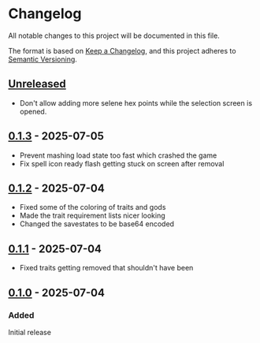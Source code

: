 # Changelog

All notable changes to this project will be documented in this file.

The format is based on [Keep a Changelog](https://keepachangelog.com/en/1.1.0/),
and this project adheres to [Semantic Versioning](https://semver.org/spec/v2.0.0.html).

## [Unreleased]

- Don't allow adding more selene hex points while the selection screen is opened.

## [0.1.3] - 2025-07-05

- Prevent mashing load state too fast which crashed the game
- Fix spell icon ready flash getting stuck on screen after removal

## [0.1.2] - 2025-07-04

- Fixed some of the coloring of traits and gods
- Made the trait requirement lists nicer looking
- Changed the savestates to be base64 encoded

## [0.1.1] - 2025-07-04

- Fixed traits getting removed that shouldn't have been

## [0.1.0] - 2025-07-04

### Added

Initial release

[unreleased]: https://github.com/threecreepio/H2-Practise/compare/0.1.3...HEAD
[0.1.3]: https://github.com/threecreepio/H2-Practise/compare/0.1.2...0.1.3
[0.1.2]: https://github.com/threecreepio/H2-Practise/compare/0.1.1...0.1.2
[0.1.1]: https://github.com/threecreepio/H2-Practise/compare/0.1.0...0.1.1
[0.1.0]: https://github.com/threecreepio/H2-Practise/compare/0.1.0...0.1.0

